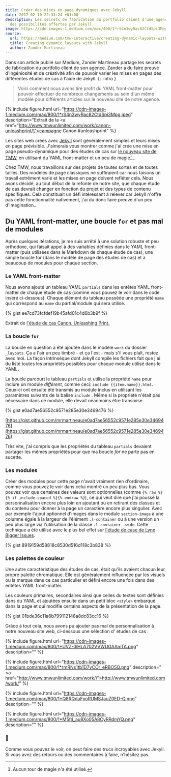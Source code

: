 ```yaml
---
title: Créer des mises en page dynamiques avec Jekyll
date: 2017-02-10 22:33:24 +01:00
description: Les secrets de fabrication du portfolio client d'une agence à l'aide
  des possibilités offertes par Jekyll
image: https://cdn-images-1.medium.com/max/400/1*rS4n3wyRac82CtdSpi3Mpg.jpeg
source:
  url: https://medium.com/tmw-interactive/creating-dynamic-layouts-with-jekyll-3bbb7fc57d1f#.iac16fjec
  title: Creating dynamic layouts with Jekyll
  author: Zander Martineau
---
```


Dans son article publié sur Medium, Zander Martineau partage les secrets de
fabrication du portfolio client de son agence. Zander a du faire preuve
d'ingéniosité et de créativité afin de pouvoir varier les mises en pages des
différentes études de cas à l'aide de Jekyll.
{: .intro }

> Voici comment nous avons tiré profit du YAML front-matter pour pouvoir
> effectuer de nombreux changements au sein d'un même modèle pour différents
> articles sur le nouveau site de notre agence.

{% include figure.html
url="https://cdn-images-1.medium.com/max/800/1*rS4n3wyRac82CtdSpi3Mpg.jpeg"
description="Extrait de la <a
href=\"http://www.tmwunlimited.com/work/canon-unleashprint/\">campagne Canon
#unleashprint</a>" %}

Les sites web crées avec [Jekyll](http://jekyllrb.com/) sont généralement
simples et leurs mises en page prévisible. J'aimerais vous montrer comme j'ai
crée une mise en page pseudo-dynamique pour des études de cas sur [le nouveau
site de TMW](http://www.tmwunlimited.com), en utilisant du YAML front-matter et
un peu de magie[^1]…

Chez TMW, nous travaillons sur des projets de toutes sortes et de toutes
tailles. Des modèles de page classiques ne suffiraient car nous faisons un
travail extrêment varié et les mises en page doivent refléter cela. Nous avons
décidé, au tout début de la refonte de notre site, que chaque étude de cas
devrait changer en fonction du projet et des types de contenu spécifiques. Cela
constituait un défi intéressant à relever car Jekyll n'offre pas cette
fonctionnalité nativement, j'ai du donc faire preuve d'un peu d'imagination…

## Du YAML front-matter, une boucle `for` et pas mal de modules

Après quelques itérations, je me suis arrêté à une solution robuste et peu
orthodoxe, qui faisait appel à des variables définies dans le YAML front-matter
(puis utilisées dans le Markdown de chaque étude de cas), une simple boucle for
(dans le modèle de page des études de cas) et à beaucoup de modules pour chaque
section.

### Le YAML front-matter

Nous avons ajouté un tableau YAML `partials` dans les entêtes YAML front-matter
de chaque étude de cas (comme vous pouvez le voir dans le code inséré
ci-dessous). Chaque élément du tableau possède une propriété `name` qui
correspond au `name` du partial/module qui sera utilisé.

{% gist ee7cd73fcfdef19b45afd01c4d6b3b9f %}

<figcaption markdown="1">

Extrait de [l'étude de cas Canon. Unleashing Print.](http://www.tmwunlimited.com/work/canon-unleashprint/)

</figcaption>

### La boucle `for`

La boucle en question a été ajoutée dans le modèle `work` du dossier `_layouts`.
Ça a l'air un peu timbré - et ça l'est - mais s'il vous plaît, restez avec moi.
La façon intrinsèque dont Jekyll compile les fichiers fait que j'ai du listé
toutes les propriétés possibles pour chaque module utilisé dans le YAML.

La boucle parcourt le tableau `partials` et utilise la propriété `name` pour
inclure un module _différent_, comme ceci: `include {{item.name}}.html`. Ceux-ci
ont ensuite été transmis au module inclus en utilisant les paramètres suivants
de la balise `include` . Même si la propriété n'était pas nécessaire dans ce
module, elle devait néanmoins être transmise.

{% gist e0ad7ae56552c9571e285e30e3469476 %}

<figcaption markdown="1">

[https://gist.github.com/mrmartineau/e0ad7ae56552c9571e285e30e3469476](https://gist.github.com/mrmartineau/e0ad7ae56552c9571e285e30e3469476)

</figcaption>

Très vite, j'ai compris que les propriétés du tableau `partials` devaient
partager les mêmes propriétés pour que ma boucle _for_ ne parte pas en sucette.

### Les modules

Créer des modules pour cette page n'avait vraiment rien d'ordinaire, comme vous
pouvez le voir dans celui montré un peu plus bas. Vous pouvez voir que certaines
des valeurs sont optionnelles
(comme `{% raw %}{% if include.spaced %}{% endraw %}`),
ce qui veut dire que j'ai poussé la personnalisation encore plus loin en
ajoutant ou en retirant des classes et du contenu pour donner à la page un
caractère encore plus singulier. Avec par exemple l'ajout optionnel d'images
dans le module `section-image` à une columne égale à la largeur de l'élément
`.l-container` ou à une version un peu plus large via l'utilisation de la classe
`.l-container--wide`. Cette technique a été utilisé avec le plus bel effet sur
[l'étude de case de Lynx Bigger
Issues](http://www.tmwunlimited.com/work/unilever-lynx-bigger-issues/).

{% gist 8919159d58818c8530d516d118c3b838 %}

### Les palettes de couleur

Une autre caractéristique des études de cas, était qu'ils avaient chacun leur
propre palette chromatique. Elle est génèralement influencée par les visuels ou
la marque dans ce cas particulier et défini encore une fois dans des entêtes
YAML front-matter.

Les couleurs primaires, secondaires ainsi que celles du textes sont définies
dans du YAML et ajoutées ensuite dans un petit bloc `<style>` embarqué dans la
page et qui modifie certains aspects de la présentation de la page.

{% gist 01bde36c11a6b799112148a8dc83cc16 %}

Grâce à tout cela, nous avons pu ajouter pas mal de personnalisation à notre
nouveau site web, ci-dessous une sélection d' études de cas :

{% include figure.html
url="https://cdn-images-1.medium.com/max/800/1*UVZ-0lHLA702VVWUGAAmTA.png"
description="" %}

{% include figure.html
url="https://cdn-images-1.medium.com/max/800/1*rmRNs1tb1D7vCOr_eRBO5Q.png"
description="<a href=\"http://www.tmwunlimited.com/work/\">http://www.tmwunlimited.com/work/</a>" %}

{% include figure.html
url="https://cdn-images-1.medium.com/max/800/1*Q8RQduFxoRUMSJauZ0ED-Q.png"
description="" %}

{% include figure.html
url="https://cdn-images-1.medium.com/max/800/1*M5f4_au8Xo05A8CyRRdmYQ.png"
description="" %}

### 👋

Comme vous pouvez le voir, on peut faire des trucs incroyables avec Jekyll. Si
vous avez des retours ou des commentaires à faire, n'hésitez pas.

[^1]: Aucun tour de magie n'a été utilisé.
